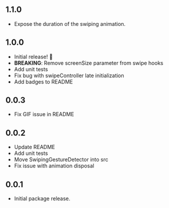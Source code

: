 ## 1.1.0

- Expose the duration of the swiping animation.

## 1.0.0

- Initial release! :tada:
- **BREAKING**: Remove screenSize parameter from swipe hooks
- Add unit tests
- Fix bug with swipeController late initialization
- Add badges to README

## 0.0.3

- Fix GIF issue in README

## 0.0.2

- Update README
- Add unit tests
- Move SwipingGestureDetector into src
- Fix issue with animation disposal

## 0.0.1

- Initial package release.